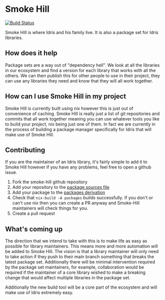 # Smoke Hill

[![Build Status](https://travis-ci.com/shmish111/smoke-hill.svg?branch=main)](https://travis-ci.com/shmish111/smoke-hill)

Smoke Hill is where Idris and his family live. It is also a package set for Idris libraries.

## How does it help

Package sets are a way out of "dependency hell". We look at all the libraries in our ecosystem and find a version for each library that works with all the others. We can then publish this for other people to use in their project, they can use any libraries they need and know that they will all work together.

## How can I use Smoke Hill in my project

Smoke Hill is currently built using nix however this is just out of convenience of caching. Smoke Hill is really just a list of git repositories and commits that all work together meaning you can use whatever tools you like to build your project, nix being just one of them. In fact we are currently in the process of building a package manager specifically for Idris that will make use of Smoke Hill.

## Contributing

If you are the maintainer of an Idris library, it's fairly simple to add it to Smoke Hill however if you have any problems, feel free to open a github issue.

1. Fork the smoke-hill github repository
2. Add your repository to the [package sources file](https://github.com/shmish111/smoke-hill/blob/master/nix/packae-sources.json)
3. Add your package to the [packages derivation](https://github.com/shmish111/smoke-hill/blob/master/nix/packages.nix)
4. Check that `nix-build -A packages` builds successfully. If you don't or can't use nix then you can create a PR anyway and Smoke-Hill maintainers will check things for you.
5. Create a pull request

## What's coming up

The direction that we intend to take with this is to make life as easy as possible for library maintainers. This means more and more automation will be added to Smoke Hill. The vision is that a library maintainer will only need to take action if they push to their main branch something that breaks the latest package set. Additionally there will be minimal intervention required by the package set maintainers, for example, collaboration would be required if the maintainer of a core library wished to make a breaking change that would affect multiple libraries in the package set.

Additionally the new build tool will be a core part of the ecosystem and will make use of Idris extremely easy.
